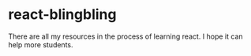 # react-blingbling
There are all my resources in the process of learning react. I hope it can help more students.
